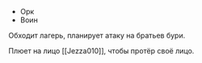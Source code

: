 - Орк
- Воин

Обходит лагерь, планирует атаку на братьев бури.

Плюет на лицо [[Jezza010]], чтобы протёр своё лицо.



